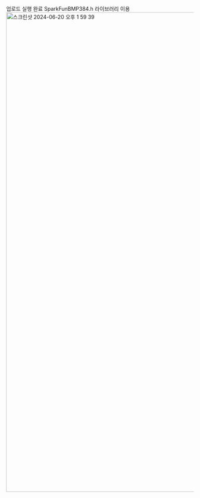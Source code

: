 업로드 실행 완료
SparkFunBMP384.h 라이브러리 이용
<img width="1285" alt="스크린샷 2024-06-20 오후 1 59 39" src="https://github.com/anhyunjinn/2024_ALTIS_SW/assets/101470646/dedc3d8d-7652-4d48-871f-230b5efa646e">
